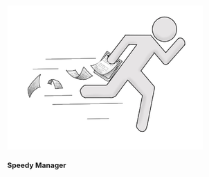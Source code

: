 


![alt text](https://raw.githubusercontent.com/SpeedyManager/SpeedyManager/main/02_Desenho/imagens/speedynobackground.png)
### Speedy Manager
<!--
**SpeedyManager/SpeedyManager** is a ✨ _special_ ✨ repository because its `README.md` (this file) appears on your GitHub profile.

Here are some ideas to get you started:

- 🔭 I’m currently working on ...
- 🌱 I’m currently learning ...
- 👯 I’m looking to collaborate on ...
- 🤔 I’m looking for help with ...
- 💬 Ask me about ...
- 📫 How to reach me: ...
- 😄 Pronouns: ...
-  Fun fact: ...
-->
